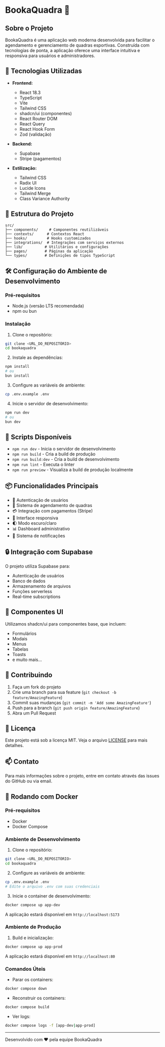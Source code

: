 # BookaQuadra 🎾

## Sobre o Projeto

BookaQuadra é uma aplicação web moderna desenvolvida para facilitar o agendamento e gerenciamento de quadras esportivas. Construída com tecnologias de ponta, a aplicação oferece uma interface intuitiva e responsiva para usuários e administradores.

## 🚀 Tecnologias Utilizadas

- **Frontend:**
  - React 18.3
  - TypeScript
  - Vite
  - Tailwind CSS
  - shadcn/ui (componentes)
  - React Router DOM
  - React Query
  - React Hook Form
  - Zod (validação)

- **Backend:**
  - Supabase
  - Stripe (pagamentos)

- **Estilização:**
  - Tailwind CSS
  - Radix UI
  - Lucide Icons
  - Tailwind Merge
  - Class Variance Authority

## 📁 Estrutura do Projeto

```
src/
├── components/     # Componentes reutilizáveis
├── contexts/      # Contextos React
├── hooks/         # Hooks customizados
├── integrations/  # Integrações com serviços externos
├── lib/          # Utilitários e configurações
├── pages/        # Páginas da aplicação
└── types/        # Definições de tipos TypeScript
```

## 🛠️ Configuração do Ambiente de Desenvolvimento

### Pré-requisitos

- Node.js (versão LTS recomendada)
- npm ou bun

### Instalação

1. Clone o repositório:
```bash
git clone <URL_DO_REPOSITÓRIO>
cd bookaquadra
```

2. Instale as dependências:
```bash
npm install
# ou
bun install
```

3. Configure as variáveis de ambiente:
```bash
cp .env.example .env
```

4. Inicie o servidor de desenvolvimento:
```bash
npm run dev
# ou
bun dev
```

## 🔧 Scripts Disponíveis

- `npm run dev` - Inicia o servidor de desenvolvimento
- `npm run build` - Cria a build de produção
- `npm run build:dev` - Cria a build de desenvolvimento
- `npm run lint` - Executa o linter
- `npm run preview` - Visualiza a build de produção localmente

## 📦 Funcionalidades Principais

- 🔐 Autenticação de usuários
- 📅 Sistema de agendamento de quadras
- 💳 Integração com pagamentos (Stripe)
- 📱 Interface responsiva
- 🌓 Modo escuro/claro
- 📊 Dashboard administrativo
- 🔔 Sistema de notificações

## 🔒 Integração com Supabase

O projeto utiliza Supabase para:
- Autenticação de usuários
- Banco de dados
- Armazenamento de arquivos
- Funções serverless
- Real-time subscriptions

## 💅 Componentes UI

Utilizamos shadcn/ui para componentes base, que incluem:
- Formulários
- Modais
- Menus
- Tabelas
- Toasts
- e muito mais...

## 🤝 Contribuindo

1. Faça um fork do projeto
2. Crie uma branch para sua feature (`git checkout -b feature/AmazingFeature`)
3. Commit suas mudanças (`git commit -m 'Add some AmazingFeature'`)
4. Push para a branch (`git push origin feature/AmazingFeature`)
5. Abra um Pull Request

## 📝 Licença

Este projeto está sob a licença MIT. Veja o arquivo [LICENSE](LICENSE) para mais detalhes.

## 📫 Contato

Para mais informações sobre o projeto, entre em contato através das issues do GitHub ou via email.

## 🐳 Rodando com Docker

### Pré-requisitos
- Docker
- Docker Compose

### Ambiente de Desenvolvimento

1. Clone o repositório:
```bash
git clone <URL_DO_REPOSITÓRIO>
cd bookaquadra
```

2. Configure as variáveis de ambiente:
```bash
cp .env.example .env
# Edite o arquivo .env com suas credenciais
```

3. Inicie o container de desenvolvimento:
```bash
docker compose up app-dev
```
A aplicação estará disponível em `http://localhost:5173`

### Ambiente de Produção

1. Build e inicialização:
```bash
docker compose up app-prod
```
A aplicação estará disponível em `http://localhost:80`

### Comandos Úteis

- Parar os containers:
```bash
docker compose down
```

- Reconstruir os containers:
```bash
docker compose build
```

- Ver logs:
```bash
docker compose logs -f [app-dev|app-prod]
```

---

Desenvolvido com ❤️ pela equipe BookaQuadra
